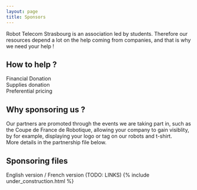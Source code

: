 ```yaml
---
layout: page
title: Sponsors
---
```

Robot Telecom Strasbourg is an association led by students. Therefore our resources depend a lot on the help coming from companies, and that is why we need your help !<br>
<h2>How to help ?</h2>
Financial Donation<br>
Supplies donation<br>
Preferential pricing<br>

<h2>Why sponsoring us ?</h2>
Our partners are promoted through the events we are taking part in, such as the Coupe de France de Robotique, allowing your company to gain visiblity, by for example, displaying your logo or tag on our robots and t-shirt.<br>
More details in the partnership file below.
<h2>Sponsoring files</h2>
English version / French version (TODO: LINKS)
{% include under_construction.html %}
